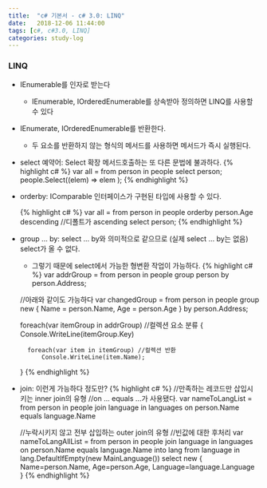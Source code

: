 ```yaml
---
title:  "c# 기본서 - c# 3.0: LINQ"
date:   2018-12-06 11:44:00
tags: [c#, c#3.0, LINQ]
categories: study-log
---
```


### LINQ
- IEnumerable<T>를 인자로 받는다
    - IEnumerable<T>, IOrderedEnumerable<TElement>를 상속받아 정의하면 LINQ를 사용할 수 있다
- IEnumerate<T>, IOrderedEnumerable<TElement>를 반환한다.
    - 두 요소를 반환하지 않는 형식의 메서드를 사용하면 메서드가 즉시 실행된다.
- select 예약어: Select 확장 메서드호출하는 또 다른 문법에 불과하다.
    {% highlight c# %}
    var all = from person in people
        select person;
    people.Select((elem) => elem );
    {% endhighlight %}
- orderby: IComparable 인터페이스가 구현된 타입에 사용할 수 있다.

    {% highlight c# %}
    var all = from person in people
        orderby person.Age descending //디폴트가 ascending
        select person;
    {% endhighlight %}

- group ... by: select ... by와 의미적으로 같으므로 (실제 select ... by는 없음) select가 올 수 없다.
    - 그렇기 때문에 select에서 가능한 형변환 작업이 가능하다.
    {% highlight c# %}
    var addrGroup = from person in people
        group person by person.Address;

    //아래와 같이도 가능하다
    var changedGroup = from person in people
        group new { Name = person.Name, Age = person.Age } by person.Address;

    foreach(var itemGroup in addrGroup) //컬렉션 요소 분류
    {
        Console.WriteLine(itemGroup.Key) 
        
        foreach(var item in itemGroup) //컬렉션 반환
            Console.WriteLine(item.Name);
    }
    {% endhighlight %}
- join: 이런게 가능하다 정도만?
    {% highlight c# %}
    //만족하는 레코드만 삽입시키는 inner join의 유형
    //on ... equals ...가 사용됐다.
    var nameToLangList = from person in people
        join language in languages on person.Name equals language.Name
    
    //누락시키지 않고 전부 삽입하는 outer join의 유형
    //빈값에 대한 후처리
    var nameToLangAllList = from person in people
        join language in languages on person.Name equals language.Name into lang
        from language in lang.DefaultIfEmpty(new MainLanguage())
        select new { Name=person.Name, Age=person.Age, Language=language.Language }
    {% endhighlight %}